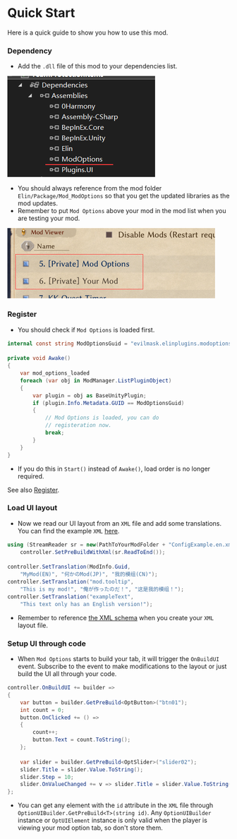 # Quick Start

Here is a quick guide to show you how to use this mod. 

### Dependency

* Add the `.dll` file of this mod to your dependencies list.

![Dependencies image](/doc/assets/dependencies.png)
* You should always reference from the mod folder `Elin/Package/Mod_ModOptions` so that you get the updated libraries as the mod updates.
* Remember to put `Mod Options` above your mod in the mod list when you are testing your mod.

![Load order image](/doc/assets/load_order.png)

### Register

* You should check if `Mod Options` is loaded first.
```c#
internal const string ModOptionsGuid = "evilmask.elinplugins.modoptions";

private void Awake()
{
    var mod_options_loaded
    foreach (var obj in ModManager.ListPluginObject)
    {
        var plugin = obj as BaseUnityPlugin;
        if (plugin.Info.Metadata.GUID == ModOptionsGuid)
        {
            // Mod Options is loaded, you can do
            // registeration now.
            break;
        }
    }
}
```
* If you do this in `Start()` instead of `Awake()`, load order is no longer required.

See also [Register](./Register.md).

### Load UI layout
* Now we read our UI layout from an `XML` file and add some translations. You can find the example `XML` [here](/doc/ConfigExample.en.xml).
``` c#
using (StreamReader sr = new(PathToYourModFolder + "ConfigExample.en.xml"))
    controller.SetPreBuildWithXml(sr.ReadToEnd());

controller.SetTranslation(ModInfo.Guid,
    "MyMod(EN)", "何かのMod(JP)", "我的模组(CN)");
controller.SetTranslation("mod.tooltip",
    "This is my mod!", "俺が作ったのだ！", "这是我的模组！");
controller.SetTranslation("exampleText",
    "This text only has an English version!");
```
* Remember to reference [the XML schema](/doc/ConfigLayoutSchema.xsd) when you create your  `XML` layout file.

### Setup UI through code
* When `Mod Options` starts to build your tab, it will trigger the `OnBuildUI` event. Subscribe to the event to make modifications to the layout or just build the UI all through your code.
``` c#
controller.OnBuildUI += builder =>
{
    var button = builder.GetPreBuild<OptButton>("btn01");
    int count = 0;
    button.OnClicked += () =>
    {
        count++;
        button.Text = count.ToString();
    };

    var slider = builder.GetPreBuild<OptSlider>("slider02");
    slider.Title = slider.Value.ToString();
    slider.Step = 10;
    slider.OnValueChanged += v => slider.Title = slider.Value.ToString();
};
```
* You can get any element with the `id` attribute in the `XML` file through `OptionUIBuilder.GetPreBuild<T>(string id)`. Any `OptionUIBuilder` instance or `OptUIElement` instance is only valid when the player is viewing your mod option tab, so don't store them.
